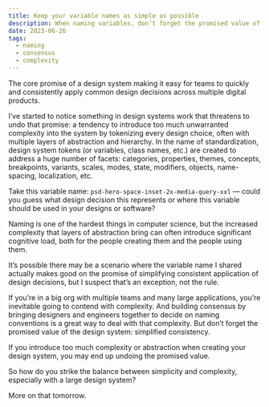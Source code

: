 ```yaml
---
title: Keep your variable names as simple as possible
description: When naming variables, don’t forget the promised value of a design system — simplified consistency.
date: 2023-06-26
tags:
  - naming
  - consensus
  - complexity
---
```


The core promise of a design system making it easy for teams to quickly and consistently apply common design decisions across multiple digital products. 

I’ve started to notice something in design systems work that threatens to undo that promise: a tendency to introduce too much unwarranted complexity into the system by tokenizing every design choice, often with multiple layers of abstraction and hierarchy. In the name of standardization, design system tokens (or variables, class names, etc.) are created to address a huge number of facets: categories, properties, themes, concepts, breakpoints, variants, scales, modes, state, modifiers, objects, name-spacing, localization, etc.

Take this variable name: `psd-hero-space-inset-2x-media-query-xxl` — could you guess what design decision this represents or where this variable should be used in your designs or software?

Naming is one of the hardest things in computer science, but the increased complexity that layers of abstraction bring can often introduce significant cognitive load, both for the people creating them and the people using them. 

It’s possible there may be a scenario where the variable name I shared actually makes good on the promise of simplifying consistent application of design decisions, but I suspect that’s an exception, not the rule.

If you’re in a big org with multiple teams and many large applications, you’re inevitable going to contend with complexity. And building consensus by bringing designers and engineers together to decide on naming conventions is a great way to deal with that complexity. But don’t forget the promised value of the design system: simplified consistency. 

If you introduce too much complexity or abstraction when creating your design system, you may end up undoing the promised value.

So how do you strike the balance between simplicity and complexity, especially with a large design system? 

More on that tomorrow.